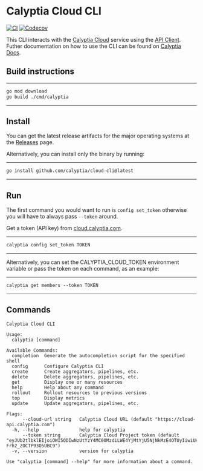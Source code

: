 
# Calyptia Cloud CLI

[![CI](https://github.com/calyptia/cloud-cli/actions/workflows/ci.yml/badge.svg)](https://github.com/calyptia/cloud-cli/actions/workflows/ci.yml)
[![Codecov](https://codecov.io/gh/calyptia/cloud-cli/branch/main/graph/badge.svg?token=TY36W7B87A)](https://codecov.io/gh/calyptia/cloud-cli)

This CLI interacts with the [Calyptia Cloud](https://cloud.calyptia.com) service
using the [API Client](https://github.com/calyptia/api).
Futher documentation on how to use the CLI
can be found on [Calyptia Docs](https://docs.calyptia.com).

## Build instructions

---

```markdown
go mod download
go build ./cmd/calyptia
```

---

## Install

You can get the latest release artifacts for the major operating systems
at the [Releases](https://github.com/calyptia/cloud-cli/releases) page.

Alternatively, you can install only the binary by running:

---

```markdown
go install github.com/calyptia/cloud-cli@latest
```

---

## Run

The first command you would want to run is `config set_token` otherwise
you will have to always pass `--token` around.

Get a token (API key) from [cloud.calyptia.com](https://cloud.calyptia.com).

---

```markdown
calyptia config set_token TOKEN
```

---

Alternatively, you can set the CALYPTIA_CLOUD_TOKEN environment variable or
pass the token on each command, as an example:

---

```markdown
calyptia get members --token TOKEN
```

---

## Commands

```shell
Calyptia Cloud CLI

Usage:
  calyptia [command]

Available Commands:
  completion  Generate the autocompletion script for the specified shell
  config      Configure Calyptia CLI
  create      Create aggregators, pipelines, etc.
  delete      Delete aggregators, pipelines, etc.
  get         Display one or many resources
  help        Help about any command
  rollout     Rollout resources to previous versions
  top         Display metrics
  update      Update aggregators, pipelines, etc.

Flags:
      --cloud-url string   Calyptia Cloud URL (default "https://cloud-api.calyptia.com")
  -h, --help               help for calyptia
      --token string       Calyptia Cloud Project token (default "eyJUb2tlbklEIjoiOWI5ODIwNzUtYzY4MC00MzdiLWE4YjMtYjU5NjNkMzE4OTUyIiwiUHJvamVjdElEIjoiMDkwZDFhYTEtZGU5Ni00NDZjLTk1NDQtMGUwMGNiNmRkMzkzIn0.JPD_g6oDQdmO_sPlshUJdNefpHT7AMDUjSRjg0x0E61U8-Frh2_ZOCTP93O5UBC9")
  -v, --version            version for calyptia

Use "calyptia [command] --help" for more information about a command.
```
